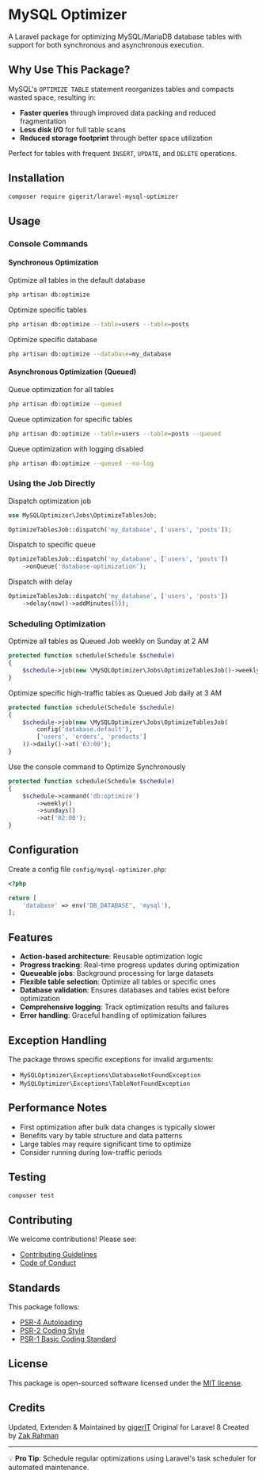 # MySQL Optimizer

A Laravel package for optimizing MySQL/MariaDB database tables with support for both synchronous and asynchronous execution.

## Why Use This Package?

MySQL's `OPTIMIZE TABLE` statement reorganizes tables and compacts wasted space, resulting in:

- **Faster queries** through improved data packing and reduced fragmentation
- **Less disk I/O** for full table scans
- **Reduced storage footprint** through better space utilization

Perfect for tables with frequent `INSERT`, `UPDATE`, and `DELETE` operations.

## Installation

```bash
composer require gigerit/laravel-mysql-optimizer
```

## Usage

### Console Commands

#### Synchronous Optimization

Optimize all tables in the default database
```bash
php artisan db:optimize
```

Optimize specific tables
```bash
php artisan db:optimize --table=users --table=posts
```

Optimize specific database
```bash
php artisan db:optimize --database=my_database
```

#### Asynchronous Optimization (Queued)

Queue optimization for all tables
```bash
php artisan db:optimize --queued
```

Queue optimization for specific tables
```bash
php artisan db:optimize --table=users --table=posts --queued
```

Queue optimization with logging disabled
```bash
php artisan db:optimize --queued --no-log
```

### Using the Job Directly

Dispatch optimization job
```php
use MySQLOptimizer\Jobs\OptimizeTablesJob;

OptimizeTablesJob::dispatch('my_database', ['users', 'posts']);
```

Dispatch to specific queue
```php
OptimizeTablesJob::dispatch('my_database', ['users', 'posts'])
    ->onQueue('database-optimization');
```

Dispatch with delay
```php
OptimizeTablesJob::dispatch('my_database', ['users', 'posts'])
    ->delay(now()->addMinutes(5));
```

### Scheduling Optimization

Optimize all tables as Queued Job weekly on Sunday at 2 AM
```php
protected function schedule(Schedule $schedule)
{
    $schedule->job(new \MySQLOptimizer\Jobs\OptimizeTablesJob()->weekly()->sundays()->at('02:00');
}
```

Optimize specific high-traffic tables as Queued Job daily at 3 AM
```php
protected function schedule(Schedule $schedule)
{
    $schedule->job(new \MySQLOptimizer\Jobs\OptimizeTablesJob(
        config('database.default'), 
        ['users', 'orders', 'products']
    ))->daily()->at('03:00');
}
```

Use the console command to Optimize Synchronously
```php
protected function schedule(Schedule $schedule)
{
    $schedule->command('db:optimize')
        ->weekly()
        ->sundays()
        ->at('02:00');
}
```

## Configuration

Create a config file `config/mysql-optimizer.php`:

```php
<?php

return [
    'database' => env('DB_DATABASE', 'mysql'),
];
```

## Features

- **Action-based architecture**: Reusable optimization logic
- **Progress tracking**: Real-time progress updates during optimization
- **Queueable jobs**: Background processing for large datasets
- **Flexible table selection**: Optimize all tables or specific ones
- **Database validation**: Ensures databases and tables exist before optimization
- **Comprehensive logging**: Track optimization results and failures
- **Error handling**: Graceful handling of optimization failures

## Exception Handling

The package throws specific exceptions for invalid arguments:

- `MySQLOptimizer\Exceptions\DatabaseNotFoundException`
- `MySQLOptimizer\Exceptions\TableNotFoundException`

## Performance Notes

- First optimization after bulk data changes is typically slower
- Benefits vary by table structure and data patterns
- Large tables may require significant time to optimize
- Consider running during low-traffic periods

## Testing

```bash
composer test
```

## Contributing

We welcome contributions! Please see:

- [Contributing Guidelines](CONTRIBUTING.md)
- [Code of Conduct](CODE_OF_CONDUCT.md)

## Standards

This package follows:

- [PSR-4 Autoloading](https://www.php-fig.org/psr/psr-4/)
- [PSR-2 Coding Style](https://www.php-fig.org/psr/psr-2/)
- [PSR-1 Basic Coding Standard](https://www.php-fig.org/psr/psr-1/)

## License

This package is open-sourced software licensed under the [MIT license](LICENSE).

## Credits

Updated, Extenden & Maintained by [gigerIT](https://github.com/gigerIT)
Original for Laravel 8 Created by [Zak Rahman](https://github.com/zakriyarahman)

---

💡 **Pro Tip**: Schedule regular optimizations using Laravel's task scheduler for automated maintenance.
